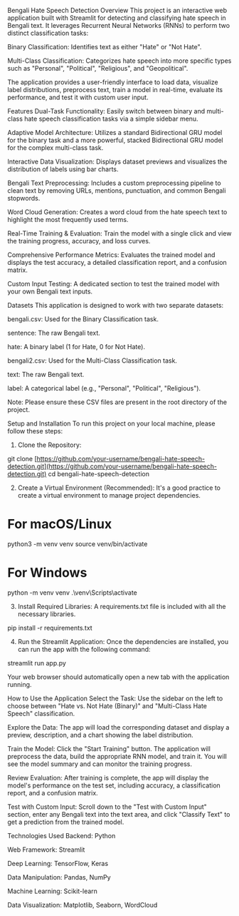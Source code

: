 Bengali Hate Speech Detection
Overview
This project is an interactive web application built with Streamlit for detecting and classifying hate speech in Bengali text. It leverages Recurrent Neural Networks (RNNs) to perform two distinct classification tasks:

Binary Classification: Identifies text as either "Hate" or "Not Hate".

Multi-Class Classification: Categorizes hate speech into more specific types such as "Personal", "Political", "Religious", and "Geopolitical".

The application provides a user-friendly interface to load data, visualize label distributions, preprocess text, train a model in real-time, evaluate its performance, and test it with custom user input.

Features
Dual-Task Functionality: Easily switch between binary and multi-class hate speech classification tasks via a simple sidebar menu.

Adaptive Model Architecture: Utilizes a standard Bidirectional GRU model for the binary task and a more powerful, stacked Bidirectional GRU model for the complex multi-class task.

Interactive Data Visualization: Displays dataset previews and visualizes the distribution of labels using bar charts.

Bengali Text Preprocessing: Includes a custom preprocessing pipeline to clean text by removing URLs, mentions, punctuation, and common Bengali stopwords.

Word Cloud Generation: Creates a word cloud from the hate speech text to highlight the most frequently used terms.

Real-Time Training & Evaluation: Train the model with a single click and view the training progress, accuracy, and loss curves.

Comprehensive Performance Metrics: Evaluates the trained model and displays the test accuracy, a detailed classification report, and a confusion matrix.

Custom Input Testing: A dedicated section to test the trained model with your own Bengali text inputs.

Datasets
This application is designed to work with two separate datasets:

bengali.csv: Used for the Binary Classification task.

sentence: The raw Bengali text.

hate: A binary label (1 for Hate, 0 for Not Hate).

bengali2.csv: Used for the Multi-Class Classification task.

text: The raw Bengali text.

label: A categorical label (e.g., "Personal", "Political", "Religious").

Note: Please ensure these CSV files are present in the root directory of the project.

Setup and Installation
To run this project on your local machine, please follow these steps:

1. Clone the Repository:

git clone [https://github.com/your-username/bengali-hate-speech-detection.git](https://github.com/your-username/bengali-hate-speech-detection.git)
cd bengali-hate-speech-detection

2. Create a Virtual Environment (Recommended):
It's a good practice to create a virtual environment to manage project dependencies.

# For macOS/Linux
python3 -m venv venv
source venv/bin/activate

# For Windows
python -m venv venv
.\venv\Scripts\activate

3. Install Required Libraries:
A requirements.txt file is included with all the necessary libraries.

pip install -r requirements.txt

4. Run the Streamlit Application:
Once the dependencies are installed, you can run the app with the following command:

streamlit run app.py

Your web browser should automatically open a new tab with the application running.

How to Use the Application
Select the Task: Use the sidebar on the left to choose between "Hate vs. Not Hate (Binary)" and "Multi-Class Hate Speech" classification.

Explore the Data: The app will load the corresponding dataset and display a preview, description, and a chart showing the label distribution.

Train the Model: Click the "Start Training" button. The application will preprocess the data, build the appropriate RNN model, and train it. You will see the model summary and can monitor the training progress.

Review Evaluation: After training is complete, the app will display the model's performance on the test set, including accuracy, a classification report, and a confusion matrix.

Test with Custom Input: Scroll down to the "Test with Custom Input" section, enter any Bengali text into the text area, and click "Classify Text" to get a prediction from the trained model.

Technologies Used
Backend: Python

Web Framework: Streamlit

Deep Learning: TensorFlow, Keras

Data Manipulation: Pandas, NumPy

Machine Learning: Scikit-learn

Data Visualization: Matplotlib, Seaborn, WordCloud
